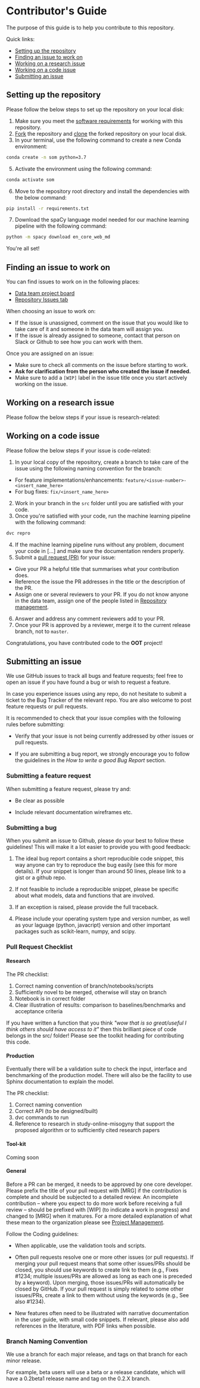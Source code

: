 # Contributor's Guide

The purpose of this guide is to help you contribute to this repository.

Quick links:

- [Setting up the repository](#Setting-up-the-repository)
- [Finding an issue to work on](#Finding-an-issue-to-work-on)
- [Working on a research issue](#Working-on-a-research-issue)
- [Working on a code issue](#Working-on-a-code-issue)
- [Submitting an issue](#Submitting-an-issue)

## Setting up the repository

Please follow the below steps to set up the repository on your local disk:

1. Make sure you meet the [software requirements](#Software-requirements) for working with this repository.
2. [Fork](https://help.github.com/en/github/getting-started-with-github/fork-a-repo)
the repository and
[clone](https://help.github.com/en/github/creating-cloning-and-archiving-repositories/cloning-a-repository)
the forked repository on your local disk.
4. In your terminal, use the following command to create a new Conda environment:

```bash
conda create -n som python=3.7
```

5. Activate the environment using the following command:

```bash
conda activate som
```

6. Move to the repository root directory and install the dependencies with the below command:

```bash
pip install -r requirements.txt
```

7. Download the spaCy language model needed for our machine learning pipeline with the following command:

```bash
python -m spacy download en_core_web_md
```

You're all set!

## Finding an issue to work on

You can find issues to work on in the following places:

- [Data team project board](https://github.com/orgs/opt-out-tools/projects/41)
- [Repository Issues tab](https://github.com/opt-out-tools/model-online-misogyny/issues)

When choosing an issue to work on:

- If the issue is unassigned, comment on the issue that you would like to take
care of it and someone in the data team will assign you.
- If the issue is already assigned to someone, contact that person on Slack or
Github to see how you can work with them.

Once you are assigned on an issue:

- Make sure to check all comments on the issue before starting to work.
- **Ask for clarification from the person who created the issue if needed.**
- Make sure to add a `[WIP]` label in the issue title once you start actively
working on the issue.

## Working on a research issue

Please follow the below steps if your issue is research-related:



## Working on a code issue

Please follow the below steps if your issue is code-related:

1. In your local copy of the repository, create a branch to take care of the issue
using the following naming convention for the branch:
  - For feature implementations/enhancements: `feature/<issue-number>-<insert_name_here>`
  - For bug fixes: `fix/<insert_name_here>`
2. Work in your branch in the `src` folder until you are satisfied with your code.
3. Once you're satisfied with your code, run the machine learning pipeline with the following command:

```bash
dvc repro
```

4. If the machine learning pipeline runs without any problem, document your code
in [...] and make sure the documentation renders properly.
5. Submit a [pull request (PR)](https://help.github.com/en/github/collaborating-with-issues-and-pull-requests/creating-a-pull-request) for your issue:
  - Give your PR a helpful title that summarises what your contribution does.
  - Reference the issue the PR addresses in the title or the description of the PR.
  - Assign one or several reviewers to your PR. If you do not know anyone in the
    data team, assign one of the people listed in [Repository management](#repository-management).
6. Answer and address any comment reviewers add to your PR.
7. Once your PR is approved by a reviewer, merge it to the current release
branch, not to `master`.

Congratulations, you have contributed code to the **OOT** project!

## Submitting an issue

We use GitHub issues to track all bugs and feature requests;
feel free to open an issue if you have found a bug
or wish to request a feature.

In case you experience issues using any repo, do not hesitate
to submit a ticket to the Bug Tracker of the relevant repo.
You are also welcome to post feature requests or pull requests.

It is recommended to check that your issue complies with
the following rules before submitting:

- Verify that your issue is not being currently addressed by
  other issues or pull requests.

- If you are submitting a bug report, we strongly encourage you
  to follow the guidelines in the _How to write a good Bug Report_ section.

### Submitting a feature request

When submitting a feature request, please try and:

  - Be clear as possible

  - Include relevant documentation wireframes etc.

### Submitting a bug

When you submit an issue to Github, please do your best
to follow these guidelines!
This will make it a lot easier to provide you with good feedback:

1. The ideal bug report contains a short reproducible code snippet,
   this way anyone can try to reproduce the bug easily
   (see this for more details).
   If your snippet is longer than around 50 lines,
   please link to a gist or a github repo.

1. If not feasible to include a reproducible snippet, please
   be specific about what models, data and functions that are involved.

1. If an exception is raised, please provide the full traceback.

1. Please include your operating system type and version number,
   as well as your laguage (python, javacript) version and other
   important packages such as scikit-learn, numpy, and scipy.


### Pull Request Checklist

#### Research

The PR checklist:

1) Correct naming convention of branch/notebooks/scripts
2) Sufficiently novel to be merged, otherwise will stay on branch
3) Notebook is in correct folder
4) Clear illustration of results: comparison to baselines/benchmarks and acceptance criteria


If you have written a function that you think _"wow that is so great/useful
I think others should have access to it"_ then this brilliant piece of code
belongs in the src/ folder! Please see the toolkit heading for contributing
this code.

#### Production

Eventually there will be a validation suite to check the input, interface
and benchmarking of the production model.
There will also be the facility to use Sphinx documentation
to explain the model.

The PR checklist:

1) Correct naming convention
2) Correct API (to be designed/built)
3) dvc commands to run
4) Reference to research in study-online-misogyny that support the proposed algorithm or to  sufficiently cited research papers


#### Tool-kit

Coming soon

#### General

Before a PR can be merged, it needs to be approved by one core developer.
Please prefix the title of your pull request with [MRG] if the
contribution is complete and should be subjected to a detailed review.
An incomplete contribution – where you expect to do more
work before receiving a full review – should be prefixed with [WIP]
(to indicate a work in progress) and changed to [MRG] when it matures.
For a more detailed explanation of what these mean to the
organization please see [Project Management](#Project-Management).

Follow the Coding guidelines:

- When applicable, use the validation tools and scripts.

- Often pull requests resolve one or more other issues (or pull requests).
  If merging your pull request means that some other issues/PRs
  should be closed, you should use keywords to create link
  to them (e.g., Fixes #1234; multiple issues/PRs are allowed
  as long as each one is preceded by a keyword).
  Upon merging, those issues/PRs will automatically be closed by GitHub.
  If your pull request is simply related to some other issues/PRs,
  create a link to them without using the keywords (e.g., See also #1234).

- New features often need to be illustrated with narrative documentation
  in the user guide, with small code snippets.
  If relevant, please also add references in the literature,
  with PDF links when possible.

### Branch Naming Convention

We use a branch for each major release, and tags on
that branch for each minor release.

For example, beta users will use a beta or a release candidate,
which will have a 0.2beta1 release name and tag on the 0.2.X branch.
